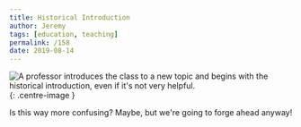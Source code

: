 ```yaml
---
title: Historical Introduction
author: Jeremy
tags: [education, teaching]
permalink: /158
date: 2019-08-14
---
```


![A professor introduces the class to a new topic and begins with the historical introduction, even if it's not very helpful.](https://res.cloudinary.com/dh3hm8pb7/image/upload/c_scale,q_auto:best,w_615/v1535842782/Handwaving/Published/HistoricalIntroduction.png){: .centre-image }

Is this way more confusing? Maybe, but we're going to forge ahead anyway!
